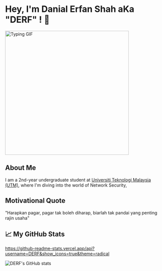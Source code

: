 
# Hey, I'm Danial Erfan Shah aKa "DERF" ! 🤗

<img src="https://github.com/Hacking-Notes/Hacking-Notes/blob/main/typing.gif?raw=true" width="400" alt="Typing GIF">


## About Me
I am a 2nd-year undergraduate student at [Universiti Teknologi Malaysia (UTM)](https://www.utm.my/), where I'm diving into the world of Network Security, 

## Motivational Quote
"Harapkan pagar, pagar tak boleh diharap, biarlah tak pandai yang penting rajin usaha"

## 📈 My GitHub Stats
https://github-readme-stats.vercel.app/api?username=DERF&show_icons=true&theme=radical

![DERF's GitHub stats](https://github-readme-stats.vercel.app/api?username=DERF&show_icons=true&theme=radical)

